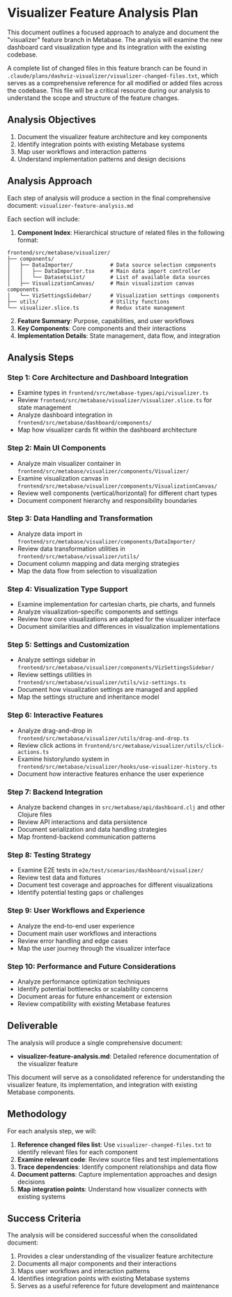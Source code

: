 # Visualizer Feature Analysis Plan

This document outlines a focused approach to analyze and document the "visualizer" feature branch in Metabase. The analysis will examine the new dashboard card visualization type and its integration with the existing codebase.

A complete list of changed files in this feature branch can be found in `.claude/plans/dashviz-visualizer/visualizer-changed-files.txt`, which serves as a comprehensive reference for all modified or added files across the codebase. This file will be a critical resource during our analysis to understand the scope and structure of the feature changes.

## Analysis Objectives

1. Document the visualizer feature architecture and key components
2. Identify integration points with existing Metabase systems
3. Map user workflows and interaction patterns
4. Understand implementation patterns and design decisions

## Analysis Approach

Each step of analysis will produce a section in the final comprehensive document: `visualizer-feature-analysis.md`

Each section will include:

1. **Component Index**: Hierarchical structure of related files in the following format:
```
frontend/src/metabase/visualizer/
├── components/
│   ├── DataImporter/            # Data source selection components
│   │   ├── DataImporter.tsx     # Main data import controller
│   │   └── DatasetsList/        # List of available data sources
│   ├── VisualizationCanvas/     # Main visualization canvas components
│   └── VizSettingsSidebar/      # Visualization settings components
├── utils/                       # Utility functions
└── visualizer.slice.ts          # Redux state management
```

2. **Feature Summary**: Purpose, capabilities, and user workflows
3. **Key Components**: Core components and their interactions
4. **Implementation Details**: State management, data flow, and integration

## Analysis Steps

### Step 1: Core Architecture and Dashboard Integration

- Examine types in `frontend/src/metabase-types/api/visualizer.ts`
- Review `frontend/src/metabase/visualizer/visualizer.slice.ts` for state management
- Analyze dashboard integration in `frontend/src/metabase/dashboard/components/`
- Map how visualizer cards fit within the dashboard architecture

### Step 2: Main UI Components

- Analyze main visualizer container in `frontend/src/metabase/visualizer/components/Visualizer/`
- Examine visualization canvas in `frontend/src/metabase/visualizer/components/VisualizationCanvas/`
- Review well components (vertical/horizontal) for different chart types
- Document component hierarchy and responsibility boundaries

### Step 3: Data Handling and Transformation

- Analyze data import in `frontend/src/metabase/visualizer/components/DataImporter/`
- Review data transformation utilities in `frontend/src/metabase/visualizer/utils/`
- Document column mapping and data merging strategies
- Map the data flow from selection to visualization

### Step 4: Visualization Type Support

- Examine implementation for cartesian charts, pie charts, and funnels
- Analyze visualization-specific components and settings
- Review how core visualizations are adapted for the visualizer interface
- Document similarities and differences in visualization implementations

### Step 5: Settings and Customization

- Analyze settings sidebar in `frontend/src/metabase/visualizer/components/VizSettingsSidebar/`
- Review settings utilities in `frontend/src/metabase/visualizer/utils/viz-settings.ts`
- Document how visualization settings are managed and applied
- Map the settings structure and inheritance model

### Step 6: Interactive Features

- Analyze drag-and-drop in `frontend/src/metabase/visualizer/utils/drag-and-drop.ts`
- Review click actions in `frontend/src/metabase/visualizer/utils/click-actions.ts`
- Examine history/undo system in `frontend/src/metabase/visualizer/hooks/use-visualizer-history.ts`
- Document how interactive features enhance the user experience

### Step 7: Backend Integration

- Analyze backend changes in `src/metabase/api/dashboard.clj` and other Clojure files
- Review API interactions and data persistence
- Document serialization and data handling strategies
- Map frontend-backend communication patterns

### Step 8: Testing Strategy

- Examine E2E tests in `e2e/test/scenarios/dashboard/visualizer/`
- Review test data and fixtures
- Document test coverage and approaches for different visualizations
- Identify potential testing gaps or challenges

### Step 9: User Workflows and Experience

- Analyze the end-to-end user experience
- Document main user workflows and interactions
- Review error handling and edge cases
- Map the user journey through the visualizer interface

### Step 10: Performance and Future Considerations

- Analyze performance optimization techniques
- Identify potential bottlenecks or scalability concerns
- Document areas for future enhancement or extension
- Review compatibility with existing Metabase features

## Deliverable

The analysis will produce a single comprehensive document:

- **visualizer-feature-analysis.md**: Detailed reference documentation of the visualizer feature

This document will serve as a consolidated reference for understanding the visualizer feature, its implementation, and integration with existing Metabase components.

## Methodology

For each analysis step, we will:

1. **Reference changed files list**: Use `visualizer-changed-files.txt` to identify relevant files for each component
2. **Examine relevant code**: Review source files and test implementations
3. **Trace dependencies**: Identify component relationships and data flow
4. **Document patterns**: Capture implementation approaches and design decisions
5. **Map integration points**: Understand how visualizer connects with existing systems

## Success Criteria

The analysis will be considered successful when the consolidated document:

1. Provides a clear understanding of the visualizer feature architecture
2. Documents all major components and their interactions
3. Maps user workflows and interaction patterns
4. Identifies integration points with existing Metabase systems
5. Serves as a useful reference for future development and maintenance